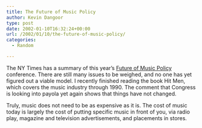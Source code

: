 ```yaml
---
title: The Future of Music Policy
author: Kevin Dangoor
type: post
date: 2002-01-10T16:32:24+00:00
url: /2002/01/10/the-future-of-music-policy/
categories:
  - Random

---
```

The NY Times has a summary of this year&#8217;s [Future of Music Policy][1] conference. There are still many issues to be weighed, and no one has yet figured out a viable model. I recently finished reading the book Hit Men, which covers the music industry through 1990. The comment that Congress is looking into payola yet again shows that things have not changed.
  
<!--more-->


  
Truly, music does not need to be as expensive as it is. The cost of music today is largely the cost of putting specific music in front of you, via radio play, magazine and television advertisements, and placements in stores.

 [1]: http://www.nytimes.com/2002/01/10/arts/music/10CONF.html